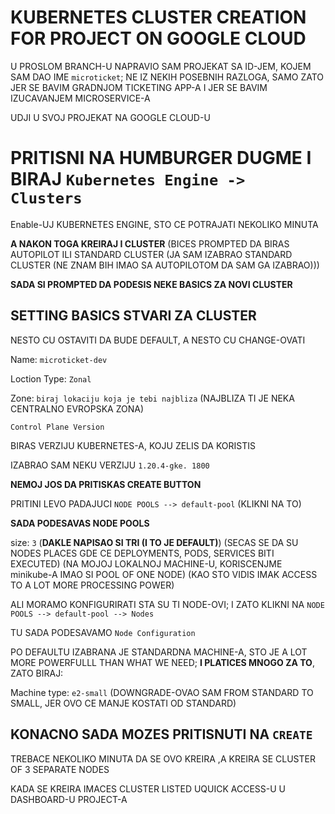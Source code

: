# KUBERNETES CLUSTER CREATION FOR PROJECT ON GOOGLE CLOUD

U PROSLOM BRANCH-U NAPRAVIO SAM PROJEKAT SA ID-JEM, KOJEM SAM DAO IME `microticket`; NE IZ NEKIH POSEBNIH RAZLOGA, SAMO ZATO JER SE BAVIM GRADNJOM TICKETING APP-A I JER SE BAVIM IZUCAVANJEM MICROSERVICE-A

UDJI U SVOJ PROJEKAT NA GOOGLE CLOUD-U

# PRITISNI NA HUMBURGER DUGME I BIRAJ `Kubernetes Engine -> Clusters`

Enable-UJ KUBERNETES ENGINE, STO CE POTRAJATI NEKOLIKO MINUTA

**A NAKON TOGA KREIRAJ I CLUSTER** (BICES PROMPTED DA BIRAS AUTOPILOT ILI STANDARD CLUSTER (JA SAM IZABRAO STANDARD CLUSTER (NE ZNAM BIH IMAO SA AUTOPILOTOM DA SAM GA IZABRAO)))

**SADA SI PROMPTED DA PODESIS NEKE BASICS ZA NOVI CLUSTER**

## SETTING BASICS STVARI ZA CLUSTER

NESTO CU OSTAVITI DA BUDE DEFAULT, A NESTO CU CHANGE-OVATI

Name: `microticket-dev`

Loction Type: `Zonal`

Zone: `biraj lokaciju koja je tebi najbliza` (NAJBLIZA TI JE NEKA CENTRALNO EVROPSKA ZONA)

`Control Plane Version`

BIRAS VERZIJU KUBERNETES-A, KOJU ZELIS DA KORISTIS

IZABRAO SAM NEKU VERZIJU `1.20.4-gke. 1800`

**NEMOJ JOS DA PRITISKAS CREATE BUTTON**

PRITINI LEVO PADAJUCI `NODE POOLS --> default-pool` (KLIKNI NA TO)

**SADA PODESAVAS NODE POOLS**

size: `3` (**DAKLE NAPISAO SI TRI (I TO JE DEFAULT)**) (SECAS SE DA SU NODES PLACES GDE CE DEPLOYMENTS, PODS, SERVICES BITI EXECUTED) (NA MOJOJ LOKALNOJ MACHINE-U, KORISCENJME minikube-A IMAO SI POOL OF ONE NODE) (KAO STO VIDIS IMAK ACCESS TO A LOT MORE PROCESSING POWER)

ALI MORAMO KONFIGURIRATI STA SU TI NODE-OVI; I ZATO KLIKNI NA `NODE POOLS --> default-pool --> Nodes`

TU SADA PODESAVAMO `Node Configuration`

PO DEFAULTU IZABRANA JE STANDARDNA MACHINE-A, STO JE A LOT MORE POWERFULLL THAN WHAT WE NEED; **I PLATICES MNOGO ZA TO**, ZATO BIRAJ:

Machine type: `e2-small` (DOWNGRADE-OVAO SAM FROM STANDARD TO SMALL, JER OVO CE MANJE KOSTATI OD STANDARD)

## KONACNO SADA MOZES PRITISNUTI NA `CREATE`

TREBACE NEKOLIKO MINUTA DA SE OVO KREIRA ,A KREIRA SE CLUSTER OF 3 SEPARATE NODES

KADA SE KREIRA IMACES CLUSTER LISTED UQUICK ACCESS-U U DASHBOARD-U PROJECT-A
